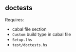 doctests
--------

Requires:

* cabal file section
* `Custom` build type in cabal file
* `Setup.lhs`
* `test/doctests.hs`